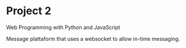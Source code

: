 # Project 2

Web Programming with Python and JavaScript

Message plattaform that uses a websocket to allow in-time messaging.
